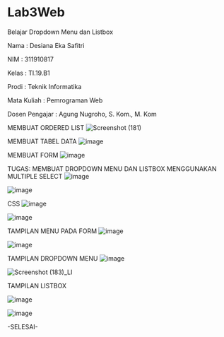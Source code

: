 # Lab3Web
Belajar Dropdown Menu dan Listbox

Nama : Desiana Eka Safitri

NIM : 311910817

Kelas : TI.19.B1

Prodi : Teknik Informatika

Mata Kuliah : Pemrograman Web

Dosen Pengajar : Agung Nugroho, S. Kom., M. Kom

MEMBUAT ORDERED LIST
![Screenshot (181)](https://user-images.githubusercontent.com/81596251/114303386-1c29cb00-9af8-11eb-88c9-d33650406dfc.png)

MEMBUAT TABEL DATA
![image](https://user-images.githubusercontent.com/81596251/114303466-76c32700-9af8-11eb-9884-045de7ebf7a5.png)

MEMBUAT FORM
![image](https://user-images.githubusercontent.com/81596251/114303533-bbe75900-9af8-11eb-8420-e13a9e73515a.png)

TUGAS: MEMBUAT DROPDOWN MENU DAN LISTBOX MENGGUNAKAN MULTIPLE SELECT
![image](https://user-images.githubusercontent.com/81596251/114303710-b4747f80-9af9-11eb-8a33-a6282c45c1ba.png)

![image](https://user-images.githubusercontent.com/81596251/114303734-d2da7b00-9af9-11eb-8b11-4b7d0f78fd7c.png)

CSS
![image](https://user-images.githubusercontent.com/81596251/114303808-2e0c6d80-9afa-11eb-9215-f30921707ac6.png)

![image](https://user-images.githubusercontent.com/81596251/114303846-572cfe00-9afa-11eb-9222-5e3483fe704f.png)

TAMPILAN MENU PADA FORM
![image](https://user-images.githubusercontent.com/81596251/114303928-b559e100-9afa-11eb-97dd-b60767daed11.png)

![image](https://user-images.githubusercontent.com/81596251/114303990-036ee480-9afb-11eb-8dde-cc6332cb8e05.png)

TAMPILAN DROPDOWN MENU
![image](https://user-images.githubusercontent.com/81596251/114303928-b559e100-9afa-11eb-97dd-b60767daed11.png)

![Screenshot (183)_LI](https://user-images.githubusercontent.com/81596251/114304086-8859fe00-9afb-11eb-813a-5a21a7ca4d0b.jpg)

TAMPILAN LISTBOX

![image](https://user-images.githubusercontent.com/81596251/114304016-28fbee00-9afb-11eb-9478-e746c39e59a9.png)

![image](https://user-images.githubusercontent.com/81596251/114304133-c5be8b80-9afb-11eb-9fe5-6e593147441a.png)




-SELESAI-

